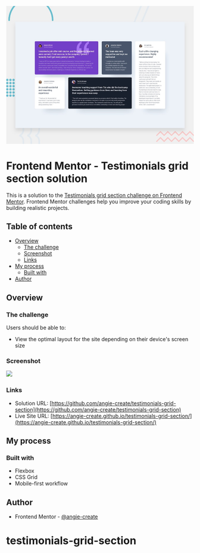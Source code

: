![](./preview.jpg)

# Frontend Mentor - Testimonials grid section solution

This is a solution to the [Testimonials grid section challenge on Frontend Mentor](https://www.frontendmentor.io/challenges/testimonials-grid-section-Nnw6J7Un7). Frontend Mentor challenges help you improve your coding skills by building realistic projects. 

## Table of contents

- [Overview](#overview)
  - [The challenge](#the-challenge)
  - [Screenshot](#screenshot)
  - [Links](#links)
- [My process](#my-process)
  - [Built with](#built-with)
- [Author](#author)


## Overview

### The challenge

Users should be able to:

- View the optimal layout for the site depending on their device's screen size

### Screenshot

![](./screenshot.png)

### Links

- Solution URL: [https://github.com/angie-create/testimonials-grid-section](https://github.com/angie-create/testimonials-grid-section)
- Live Site URL: [https://angie-create.github.io/testimonials-grid-section/](https://angie-create.github.io/testimonials-grid-section/)

## My process

### Built with

- Flexbox
- CSS Grid
- Mobile-first workflow

## Author

- Frontend Mentor - [@angie-create](https://www.frontendmentor.io/profile/angie-create)
# testimonials-grid-section
